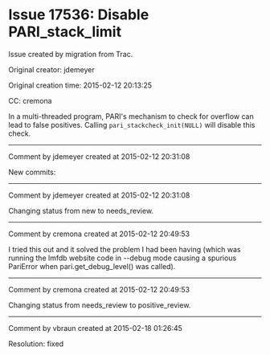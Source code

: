 # Issue 17536: Disable PARI_stack_limit

Issue created by migration from Trac.

Original creator: jdemeyer

Original creation time: 2015-02-12 20:13:25

CC:  cremona

In a multi-threaded program, PARI's mechanism to check for overflow can lead to false positives. Calling `pari_stackcheck_init(NULL)` will disable this check.


---

Comment by jdemeyer created at 2015-02-12 20:31:08

New commits:


---

Comment by jdemeyer created at 2015-02-12 20:31:08

Changing status from new to needs_review.


---

Comment by cremona created at 2015-02-12 20:49:53

I tried this out and it solved the problem I had been having (which was running the lmfdb website code in --debug mode causing a spurious PariError when pari.get_debug_level() was called).


---

Comment by cremona created at 2015-02-12 20:49:53

Changing status from needs_review to positive_review.


---

Comment by vbraun created at 2015-02-18 01:26:45

Resolution: fixed
